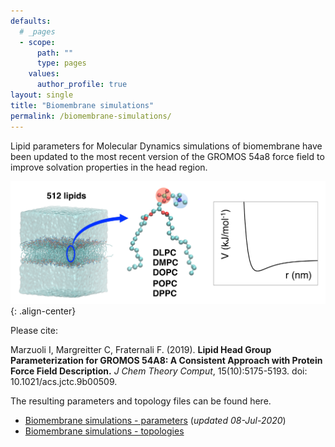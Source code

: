 ```yaml
---
defaults:
  # _pages
  - scope:
      path: ""
      type: pages
    values:
      author_profile: true
layout: single
title: "Biomembrane simulations"
permalink: /biomembrane-simulations/
---
```


Lipid parameters for Molecular Dynamics simulations of biomembrane have been updated to the most recent version of the GROMOS 54a8 force field to improve solvation properties in the head region.

![image-center](/assets/images/TOC_file.png ){: .align-center}

Please cite:

Marzuoli I, Margreitter C, Fraternali F. (2019). **Lipid Head Group Parameterization for GROMOS 54A8: A Consistent Approach with Protein Force Field Description.** *J Chem Theory Comput*, 15(10):5175-5193. doi: 10.1021/acs.jctc.9b00509.

The resulting parameters and topology files can be found here.
* [Biomembrane simulations - parameters](/assets/downloads/gromos54a8ff_v1.zip) (*updated 08-Jul-2020*)
* [Biomembrane simulations - topologies](/assets/downloads/topologies.zip)
